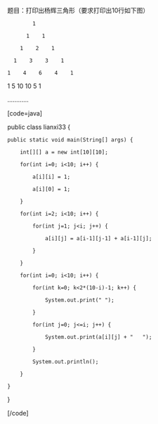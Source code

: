 题目：打印出杨辉三角形（要求打印出10行如下图）      
            1   
          1    1   
        1    2    1   
      1    3    3    1   
    1    4    6    4    1   
1    5    10    10    5    1   
…………
[code=java]
public class lianxi33 {
	public static void main(String[] args) {
		int[][] a = new int[10][10];
		for(int i=0; i<10; i++) {
			a[i][i] = 1;
			a[i][0] = 1;
		}
		for(int i=2; i<10; i++) {
			for(int j=1; j<i; j++) {
				a[i][j] = a[i-1][j-1] + a[i-1][j];
			}
		}
		for(int i=0; i<10; i++) {
			for(int k=0; k<2*(10-i)-1; k++) {
				System.out.print(" ");
			}
			for(int j=0; j<=i; j++) {
				System.out.print(a[i][j] + "   ");
			}
			System.out.println();
		}
	}
}
[/code]